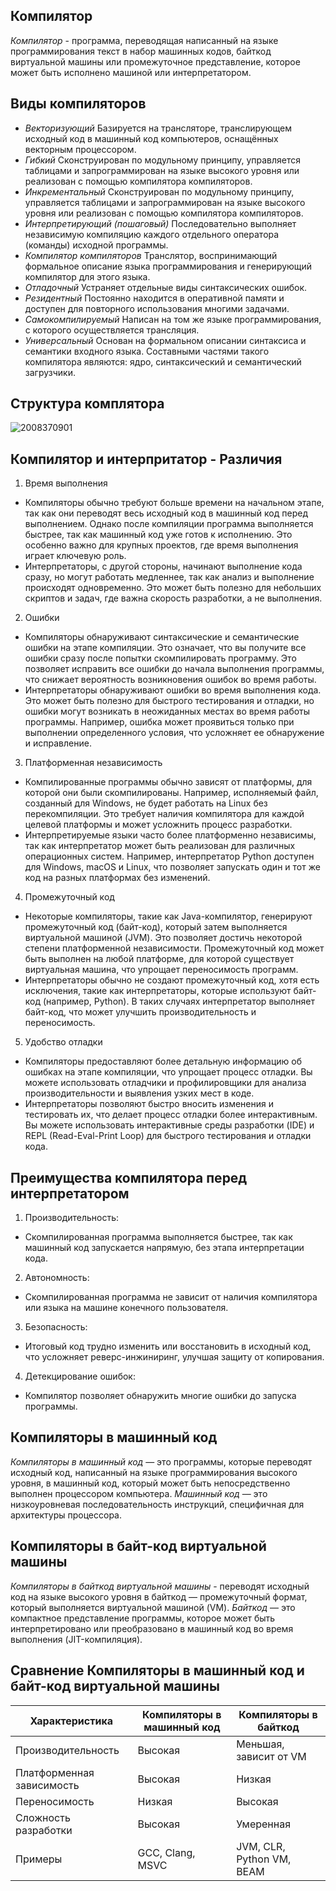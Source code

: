 ## Компилятор
*Компилятор* - программа, переводящая написанный на языке программирования текст в набор машинных кодов, байткод виртуальной машины или промежуточное представление, которое может быть исполнено машиной или интерпретатором.

## Виды компиляторов
* *Векторизующий* Базируется на трансляторе, транслирующем исходный код в машинный код компьютеров, оснащённых векторным процессором.
* *Гибкий* Сконструирован по модульному принципу, управляется таблицами и запрограммирован на языке высокого уровня или реализован с помощью компилятора компиляторов.
* *Инкрементальный* Сконструирован по модульному принципу, управляется таблицами и запрограммирован на языке высокого уровня или реализован с помощью компилятора компиляторов.
* *Интерпретирующий (пошаговый)* Последовательно выполняет независимую компиляцию каждого отдельного оператора (команды) исходной программы.
* *Компилятор компиляторов* Транслятор, воспринимающий формальное описание языка программирования и генерирующий компилятор для этого языка.
* *Отладочный* Устраняет отдельные виды синтаксических ошибок.
* *Резидентный* Постоянно находится в оперативной памяти и доступен для повторного использования многими задачами.
* *Самокомпилируемый* Написан на том же языке программирования, с которого осуществляется трансляция.
* *Универсальный* Основан на формальном описании синтаксиса и семантики входного языка. Составными частями такого компилятора являются: ядро, синтаксический и семантический загрузчики.

## Структура комплятора
![2008370901](https://github.com/user-attachments/assets/f18fe21d-f9cf-472f-beef-9073e4ed5d85)

## Компилятор и интерпритатор - Различия

1. Время выполнения
  * Компиляторы обычно требуют больше времени на начальном этапе, так как они переводят весь исходный код в машинный код перед выполнением. Однако после компиляции программа выполняется быстрее, так как машинный код уже готов к исполнению. Это особенно важно для крупных проектов, где время выполнения играет ключевую роль.
  * Интерпретаторы, с другой стороны, начинают выполнение кода сразу, но могут работать медленнее, так как анализ и выполнение происходят одновременно. Это может быть полезно для небольших скриптов и задач, где важна скорость разработки, а не выполнения.
2. Ошибки
  * Компиляторы обнаруживают синтаксические и семантические ошибки на этапе компиляции. Это означает, что вы получите все ошибки сразу после попытки скомпилировать программу. Это позволяет исправить все ошибки до начала выполнения программы, что снижает вероятность возникновения ошибок во время работы.
  * Интерпретаторы обнаруживают ошибки во время выполнения кода. Это может быть полезно для быстрого тестирования и отладки, но ошибки могут возникать в неожиданных местах во время работы программы. Например, ошибка может проявиться только при выполнении определенного условия, что усложняет ее обнаружение и исправление.
3. Платформенная независимость
  * Компилированные программы обычно зависят от платформы, для которой они были скомпилированы. Например, исполняемый файл, созданный для Windows, не будет работать на Linux без перекомпиляции. Это требует наличия компилятора для каждой целевой платформы и может усложнить процесс разработки.
  * Интерпретируемые языки часто более платформенно независимы, так как интерпретатор может быть реализован для различных операционных систем. Например, интерпретатор Python доступен для Windows, macOS и Linux, что позволяет запускать один и тот же код на разных платформах без изменений.
4. Промежуточный код
  * Некоторые компиляторы, такие как Java-компилятор, генерируют промежуточный код (байт-код), который затем выполняется виртуальной машиной (JVM). Это позволяет достичь некоторой степени платформенной независимости. Промежуточный код может быть выполнен на любой платформе, для которой существует виртуальная машина, что упрощает переносимость программ.
  * Интерпретаторы обычно не создают промежуточный код, хотя есть исключения, такие как интерпретаторы, которые используют байт-код (например, Python). В таких случаях интерпретатор выполняет байт-код, что может улучшить производительность и переносимость.
5. Удобство отладки
  * Компиляторы предоставляют более детальную информацию об ошибках на этапе компиляции, что упрощает процесс отладки. Вы можете использовать отладчики и профилировщики для анализа производительности и выявления узких мест в коде.
  * Интерпретаторы позволяют быстро вносить изменения и тестировать их, что делает процесс отладки более интерактивным. Вы можете использовать интерактивные среды разработки (IDE) и REPL (Read-Eval-Print Loop) для быстрого тестирования и отладки кода.

## Преимущества компилятора перед интерпретатором
1. Производительность:
  * Скомпилированная программа выполняется быстрее, так как машинный код запускается напрямую, без этапа интерпретации кода.
2. Автономность:
  * Скомпилированная программа не зависит от наличия компилятора или языка на машине конечного пользователя.
3. Безопасность:
  * Итоговый код трудно изменить или восстановить в исходный код, что усложняет реверс-инжиниринг, улучшая защиту от копирования.
4. Детекцирование ошибок:
  * Компилятор позволяет обнаружить многие ошибки до запуска программы.  

## Компиляторы в машинный код
*Компиляторы в машинный код* — это программы, которые переводят исходный код, написанный на языке программирования высокого уровня, в машинный код, который может быть непосредственно выполнен процессором компьютера. 
*Машинный код* — это низкоуровневая последовательность инструкций, специфичная для архитектуры процессора.

## Компиляторы в байт-код виртуальной машины
*Компиляторы в байткод виртуальной машины* - переводят исходный код на языке высокого уровня в байткод — промежуточный формат, который выполняется виртуальной машиной (VM). 
*Байткод* — это компактное представление программы, которое может быть интерпретировано или преобразовано в машинный код во время выполнения (JIT-компиляция).

## Сравнение Компиляторы в машинный код и байт-код виртуальной машины

| Характеристика               | Компиляторы в машинный код  | Компиляторы в байткод                   |
|------------------------------|-----------------------------|-----------------------------------------|
| Производительность           | Высокая                     | Меньшая, зависит от VM                  |
| Платформенная зависимость    | Высокая                     | Низкая                                  |
| Переносимость                | Низкая                      | Высокая                                 |
| Сложность разработки         | Высокая                     | Умеренная                               |
| Примеры                      | GCC, Clang, MSVC            | JVM, CLR, Python VM, BEAM               |
